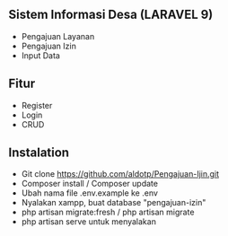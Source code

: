 ## Sistem Informasi Desa (LARAVEL 9)
- Pengajuan Layanan
- Pengajuan Izin
- Input Data

## Fitur
- Register
- Login
- CRUD

## Instalation
- Git clone https://github.com/aldotp/Pengajuan-Ijin.git
- Composer install / Composer update
- Ubah nama file .env.example ke .env
- Nyalakan xampp, buat database "pengajuan-izin"
- php artisan migrate:fresh / php artisan migrate
- php artisan serve untuk menyalakan
